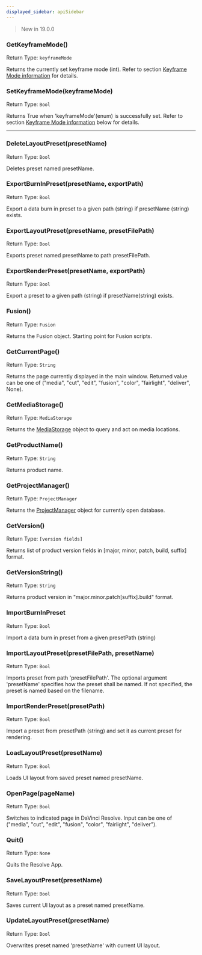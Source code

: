 ```yaml
---
displayed_sidebar: apiSidebar
---
```

> New in 19.0.0

### GetKeyframeMode()
Return Type: `keyframeMode`

Returns the currently set keyframe mode (int). Refer to section [Keyframe Mode information](../resolve_settings/KeyframeModeInformation.md) for details.

### SetKeyframeMode(keyframeMode)
Return Type: `Bool`

Returns True when 'keyframeMode'(enum) is successfully set. Refer to section [Keyframe Mode information](../resolve_settings/KeyframeModeInformation.md) below for details.

------

###  DeleteLayoutPreset(presetName)                 
Return Type: `Bool`

Deletes preset named presetName.

### ExportBurnInPreset(presetName, exportPath)
Return Type: `Bool`

Export a data burn in preset to a given path (string) if presetName (string) exists.

###  ExportLayoutPreset(presetName, presetFilePath) 
Return Type: `Bool`

Exports preset named presetName to path presetFilePath.

### ExportRenderPreset(presetName, exportPath)
Return Type: `Bool`

Export a preset to a given path (string) if presetName(string) exists.

###  Fusion()                                       
Return Type: `Fusion`

Returns the Fusion object. Starting point for Fusion scripts.

###  GetCurrentPage()                               
Return Type: `String`

Returns the page currently displayed in the main window. Returned value can be one of ("media", "cut", "edit", "fusion", "color", "fairlight", "deliver", None).

###  GetMediaStorage()                              
Return Type: `MediaStorage`

Returns the [MediaStorage](./MediaStorage.md)  object to query and act on media locations.

###  GetProductName()                               
Return Type: `String`

Returns product name.

###  GetProjectManager()                            
Return Type: `ProjectManager`

Returns the [ProjectManager](./ProjectManager.md) object for currently open database.

###  GetVersion()                                   
Return Type: `[version fields]`

Returns list of product version fields in [major, minor, patch, build, suffix] format.

###  GetVersionString()                             
Return Type: `String`

Returns product version in "major.minor.patch[suffix].build" format.

### ImportBurnInPreset
Return Type: `Bool`

Import a data burn in preset from a given presetPath (string)

###  ImportLayoutPreset(presetFilePath, presetName) 
Return Type: `Bool`

Imports preset from path 'presetFilePath'. 
The optional argument 'presetName' specifies how the preset shall be named.
If not specified, the preset is named based on the filename.

### ImportRenderPreset(presetPath)
Return Type: `Bool`

Import a preset from presetPath (string) and set it as current preset for rendering.

###  LoadLayoutPreset(presetName)                   
Return Type: `Bool`

Loads UI layout from saved preset named presetName.

###  OpenPage(pageName)                             
Return Type: `Bool`

Switches to indicated page in DaVinci Resolve. 
Input can be one of ("media", "cut", "edit", "fusion", "color", "fairlight", "deliver").

###  Quit()                                         
Return Type: `None`

Quits the Resolve App.

###  SaveLayoutPreset(presetName)                   
Return Type: `Bool`

Saves current UI layout as a preset named presetName.

###  UpdateLayoutPreset(presetName)                 
Return Type: `Bool`

Overwrites preset named 'presetName' with current UI layout.

